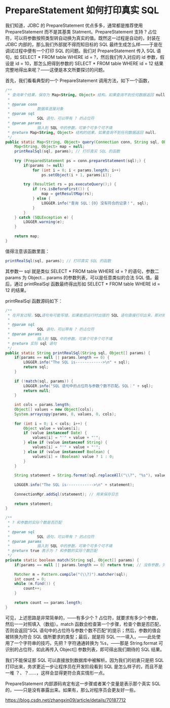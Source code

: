 # PrepareStatement 如何打印真实 SQL

 

我们知道，JDBC 的 PrepareStatement 优点多多，通常都是推荐使用 PrepareStatement 而不是其基类 Statment。PrepareStatement 支持 ? 占位符，可以将参数按照类型转自动换为真实的值。既然这一过程是自动的，封装在 JDBC 内部的，那么我们外部就不得而知目标的 SQL 最终生成怎么样——于是在调试过程中便有一个打印 SQL 的问题。我们对 PrepareStatement 传入 SQL 语句，如 SELECT * FROM table WHERE id = ?，然后我们传入对应的 id 参数，假设是 id = 10，那怎么把得到参数的 SELECT * FROM table WHERE id =  12 结果完整地得出来呢？——这便是本文所要探讨的问题。

首先，我们看看典型的一个 PrepareStatement 调用方法，如下一个函数，

```java
/**
 * 查询单个结果，保存为 Map<String, Object> 结构。如果查询不到任何数据返回 null。
 * 
 * @param conn
 *            数据库连接对象
 * @param sql
 *            SQL 语句，可以带有 ? 的占位符
 * @param params
 *            插入到 SQL 中的参数，可单个可多个可不填
 * @return Map<String, Object> 结构的结果。如果查询不到任何数据返回 null。
 */
public static Map<String, Object> query(Connection conn, String sql, Object... params) {
	Map<String, Object> map = null;
	printRealSql(sql, params); // 打印真实 SQL 的函数
	
	try (PreparedStatement ps = conn.prepareStatement(sql);) {
		if(params != null)
			for (int i = 0; i < params.length; i++) 
				ps.setObject(i + 1, params[i]);
		
		try (ResultSet rs = ps.executeQuery();) {
			if (rs.isBeforeFirst()) {
				map = getResultMap(rs);
			} else {
				LOGGER.info("查询 SQL：{0} 没有符合的记录！", sql);
			}
		}
	} catch (SQLException e) {
		LOGGER.warning(e);
	}
	
	return map;
}

```

值得注意该函数里面：

```java
printRealSql(sql, params); // 打印真实 SQL 的函数
```



其参数一 sql 就是类似 SELECT * FROM table WHERE id = ? 的语句，参数二 params 为 Object... params 的参数列表，可以是任意类似的合法 SQL 值。最后，通过 printRealSql 函数最终得出形如 SELECT * FROM table WHERE id =  12 的结果。

printRealSql 函数源码如下：



```java
/**
 * 在开发过程，SQL语句有可能写错，如果能把运行时出错的 SQL 语句直接打印出来，那对排错非常方便，因为其可以直接拷贝到数据库客户端进行调试。
 * 
 * @param sql
 *            SQL 语句，可以带有 ? 的占位符
 * @param params
 *            插入到 SQL 中的参数，可单个可多个可不填
 * @return 实际 sql 语句
 */
public static String printRealSql(String sql, Object[] params) {
	if(params == null || params.length == 0) {
		LOGGER.info("The SQL is------------>\n" + sql);
		return sql;
	}
	
	if (!match(sql, params)) {
		LOGGER.info("SQL 语句中的占位符与参数个数不匹配。SQL：" + sql);
		return null;
	}
 
	int cols = params.length;
	Object[] values = new Object[cols];
	System.arraycopy(params, 0, values, 0, cols);
 
	for (int i = 0; i < cols; i++) {
		Object value = values[i];
		if (value instanceof Date) {
			values[i] = "'" + value + "'";
		} else if (value instanceof String) {
			values[i] = "'" + value + "'";
		} else if (value instanceof Boolean) {
			values[i] = (Boolean) value ? 1 : 0;
		}
	}
	
	String statement = String.format(sql.replaceAll("\\?", "%s"), values);
 
	LOGGER.info("The SQL is------------>\n" + statement);
 
	ConnectionMgr.addSql(statement); // 用来保存日志
	
	return statement;
}
 
/**
 * ? 和参数的实际个数是否匹配
 * 
 * @param sql
 *            SQL 语句，可以带有 ? 的占位符
 * @param params
 *            插入到 SQL 中的参数，可单个可多个可不填
 * @return true 表示为 ? 和参数的实际个数匹配
 */
private static boolean match(String sql, Object[] params) {
	if(params == null || params.length == 0) return true; // 没有参数，完整输出
	
	Matcher m = Pattern.compile("(\\?)").matcher(sql);
	int count = 0;
	while (m.find()) {
		count++;
	}
	
	return count == params.length;
}

```

可见，上述思路是非常简单的，——有多少个 ? 占位符，就要求有多少个参数，然后一一对照填入（数组）。match 函数会检查第一个步骤，检查个数是否匹配，否则会返回“SQL 语句中的占位符与参数个数不匹配”的提示；然后，参数的值会被转换为符合 SQL 值所要求的类型；最后，就是将 SQL 一一填入，——此处使用了一个字符串的技巧，先把 ? 字符通通转换为 %s，——那是 String.format 可识别的占位符，如此再传入 Object[] 参数列表，即可得出我们期待的 SQL 结果。

我们不能保证那 SQL 可以直接放到数据库中被解析。因为我们的初衷只是把 SQL 打印出来，务求更近一步让程序员在开发阶段看到 SQL 是怎么样子的，而且不是一堆 ？、？……，这样会显得更符合真实情形一点。

PrepareStatement 内部源码肯定有这一步骤或者某个变量是表示那个真实 SQL 的，——只是没有暴露出来。如果有，那么对程序员会更友好一些。





https://blog.csdn.net/zhangxin09/article/details/70187712